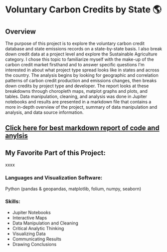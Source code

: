 # Voluntary Carbon Credits by State :earth_americas:


## Overview
The purpose of this project is to explore the voluntary carbon credit database and state emissions records on a state-by-state basis. I also break down credit data at a project level and explore the Sustainable Agriculture category. I chose this topic to familiarize myself with the make-up of the carbon credit market firsthand and to answer specific questions I'm interested in about what project type spread looks like in states and across the country. The analysis begins by looking for geographic and correlation patterns of carbon credit production and emissions changes, then breaks down credits by project type and developer. The report looks at these breakdowns through choropleth maps, matplot graphs and plots, and tables.  Data manipulation, cleaning, and analysis was done in Jupiter notebooks and results are presented in a markdown file that contains a more in-depth overview of the project, summary of data manipulation and analysis, and data source information. 

## [Click here for best markdown report of code and anylsis](https://htmlpreview.github.io/?https://github.com/Jemulcrone/data-and-gis-analyst-portfolio/blob/main/carbon-credits-python/carbon-credit-markdown.html)

## My Favorite Part of this Project:

xxxx

### Languages and Visualization Software: 

Python (pandas & geopandas, matplotlib, folium, numpy, seaborn)

### Skills: 

- Jupiter Notebooks
- Interactive Maps
- Data Manipulation and Cleaning
- Critical Analytic Thinking
- Visualizing Data
- Communicating Results
- Drawing Conclusions
